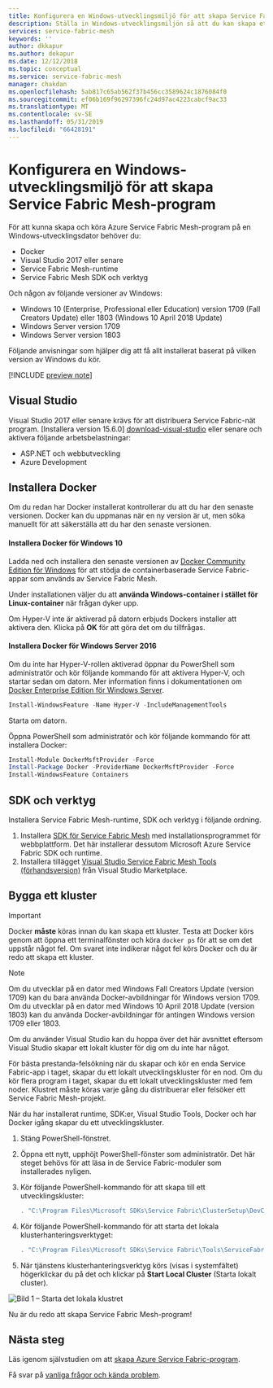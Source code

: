```yaml
---
title: Konfigurera en Windows-utvecklingsmiljö för att skapa Service Fabric Mesh-program | Microsoft Docs
description: Ställa in Windows-utvecklingsmiljön så att du kan skapa ett Service Fabric Mesh-program och distribuera det till Azure Service Fabric Mesh.
services: service-fabric-mesh
keywords: ''
author: dkkapur
ms.author: dekapur
ms.date: 12/12/2018
ms.topic: conceptual
ms.service: service-fabric-mesh
manager: chakdan
ms.openlocfilehash: 5ab817c65ab562f37b456cc3589624c1876084f0
ms.sourcegitcommit: ef06b169f96297396fc24d97ac4223cabcf9ac33
ms.translationtype: MT
ms.contentlocale: sv-SE
ms.lasthandoff: 05/31/2019
ms.locfileid: "66428191"
---
```

# <a name="set-up-your-windows-development-environment-to-build-service-fabric-mesh-apps"></a>Konfigurera en Windows-utvecklingsmiljö för att skapa Service Fabric Mesh-program

För att kunna skapa och köra Azure Service Fabric Mesh-program på en Windows-utvecklingsdator behöver du:

* Docker
* Visual Studio 2017 eller senare
* Service Fabric Mesh-runtime
* Service Fabric Mesh SDK och verktyg

Och någon av följande versioner av Windows:

* Windows 10 (Enterprise, Professional eller Education) version 1709 (Fall Creators Update) eller 1803 (Windows 10 April 2018 Update)
* Windows Server version 1709
* Windows Server version 1803

Följande anvisningar som hjälper dig att få allt installerat baserat på vilken version av Windows du kör.

[!INCLUDE [preview note](./includes/include-preview-note.md)]

## <a name="visual-studio"></a>Visual Studio

Visual Studio 2017 eller senare krävs för att distribuera Service Fabric-nät program. [Installera version 15.6.0] [ download-visual-studio] eller senare och aktivera följande arbetsbelastningar:

* ASP.NET och webbutveckling
* Azure Development

## <a name="install-docker"></a>Installera Docker

Om du redan har Docker installerat kontrollerar du att du har den senaste versionen. Docker kan du uppmanas när en ny version är ut, men söka manuellt för att säkerställa att du har den senaste versionen.

#### <a name="install-docker-on-windows-10"></a>Installera Docker för Windows 10

Ladda ned och installera den senaste versionen av [Docker Community Edition för Windows][download-docker] för att stödja de containerbaserade Service Fabric-appar som används av Service Fabric Mesh.

Under installationen väljer du att **använda Windows-container i stället för Linux-container** när frågan dyker upp.

Om Hyper-V inte är aktiverad på datorn erbjuds Dockers installer att aktivera den. Klicka på **OK** för att göra det om du tillfrågas.

#### <a name="install-docker-on-windows-server-2016"></a>Installera Docker för Windows Server 2016

Om du inte har Hyper-V-rollen aktiverad öppnar du PowerShell som administratör och kör följande kommando för att aktivera Hyper-V, och startar sedan om datorn. Mer information finns i dokumentationen om [Docker Enterprise Edition för Windows Server][download-docker-server].

```powershell
Install-WindowsFeature -Name Hyper-V -IncludeManagementTools
```

Starta om datorn.

Öppna PowerShell som administratör och kör följande kommando för att installera Docker:

```powershell
Install-Module DockerMsftProvider -Force
Install-Package Docker -ProviderName DockerMsftProvider -Force
Install-WindowsFeature Containers
```

## <a name="sdk-and-tools"></a>SDK och verktyg

Installera Service Fabric Mesh-runtime, SDK och verktyg i följande ordning.

1. Installera [SDK för Service Fabric Mesh][download-sdkmesh] med installationsprogrammet för webbplattform. Det här installerar dessutom Microsoft Azure Service Fabric SDK och runtime.
2. Installera tillägget [Visual Studio Service Fabric Mesh Tools (förhandsversion)][download-tools] från Visual Studio Marketplace.

## <a name="build-a-cluster"></a>Bygga ett kluster

> [!IMPORTANT]
> Docker **måste** köras innan du kan skapa ett kluster.
> Testa att Docker körs genom att öppna ett terminalfönster och köra `docker ps` för att se om det uppstår något fel. Om svaret inte indikerar något fel körs Docker och du är redo att skapa ett kluster.

> [!Note]
> Om du utvecklar på en dator med Windows Fall Creators Update (version 1709) kan du bara använda Docker-avbildningar för Windows version 1709.
> Om du utvecklar på en dator med Windows 10 April 2018 Update (version 1803) kan du använda Docker-avbildningar för antingen Windows version 1709 eller 1803.

Om du använder Visual Studio kan du hoppa över det här avsnittet eftersom Visual Studio skapar ett lokalt kluster för dig om du inte har något.

För bästa prestanda-felsökning när du skapar och kör en enda Service Fabric-app i taget, skapar du ett lokalt utvecklingskluster för en nod. Om du kör flera program i taget, skapar du ett lokalt utvecklingskluster med fem noder. Klustret måste köras varje gång du distribuerar eller felsöker ett Service Fabric Mesh-projekt.

När du har installerat runtime, SDK:er, Visual Studio Tools, Docker och har Docker igång skapar du ett utvecklingskluster.

1. Stäng PowerShell-fönstret.
2. Öppna ett nytt, upphöjt PowerShell-fönster som administratör. Det här steget behövs för att läsa in de Service Fabric-moduler som installerades nyligen.
3. Kör följande PowerShell-kommando för att skapa till ett utvecklingskluster:

    ```powershell
    . "C:\Program Files\Microsoft SDKs\Service Fabric\ClusterSetup\DevClusterSetup.ps1" -CreateMeshCluster -CreateOneNodeCluster
    ```
4. Kör följande PowerShell-kommando för att starta det lokala klusterhanteringsverktyget:

    ```powershell
    . "C:\Program Files\Microsoft SDKs\Service Fabric\Tools\ServiceFabricLocalClusterManager\ServiceFabricLocalClusterManager.exe"
    ```
5. När tjänstens klusterhanteringsverktyg körs (visas i systemfältet) högerklickar du på det och klickar på **Start Local Cluster** (Starta lokalt cluster).

![Bild 1 – Starta det lokala klustret](./media/service-fabric-mesh-howto-setup-developer-environment-sdk/start-local-cluster.png)

Nu är du redo att skapa Service Fabric Mesh-program!

## <a name="next-steps"></a>Nästa steg

Läs igenom självstudien om att [skapa Azure Service Fabric-program](service-fabric-mesh-tutorial-create-dotnetcore.md).

Få svar på [vanliga frågor och kända problem](service-fabric-mesh-faq.md).

[azure-cli-install]: https://docs.microsoft.com/cli/azure/install-azure-cli
[download-docker]: https://store.docker.com/editions/community/docker-ce-desktop-windows
[download-docker-server]: https://docs.docker.com/install/windows/docker-ee/
[download-runtime]: https://aka.ms/sfruntime
[download-sdk]: https://www.microsoft.com/web/handlers/webpi.ashx?command=getinstallerredirect&appid=MicrosoftAzure-ServiceFabric-CoreSDK
[download-sdkmesh]: https://www.microsoft.com/web/handlers/webpi.ashx?command=getinstallerredirect&appid=MicrosoftAzure-ServiceFabric-SDK-Mesh
[download-tools]: https://aka.ms/sfmesh_vs2017tools
[download-visual-studio]: https://www.visualstudio.com/downloads/